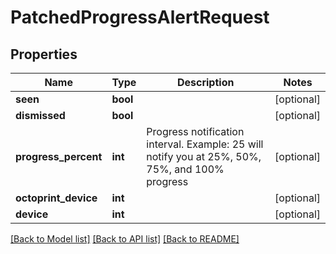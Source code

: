 # PatchedProgressAlertRequest

## Properties
Name | Type | Description | Notes
------------ | ------------- | ------------- | -------------
**seen** | **bool** |  | [optional] 
**dismissed** | **bool** |  | [optional] 
**progress_percent** | **int** | Progress notification interval. Example: 25 will notify you at 25%, 50%, 75%, and 100% progress | [optional] 
**octoprint_device** | **int** |  | [optional] 
**device** | **int** |  | [optional] 

[[Back to Model list]](../README.md#documentation-for-models) [[Back to API list]](../README.md#documentation-for-api-endpoints) [[Back to README]](../README.md)


